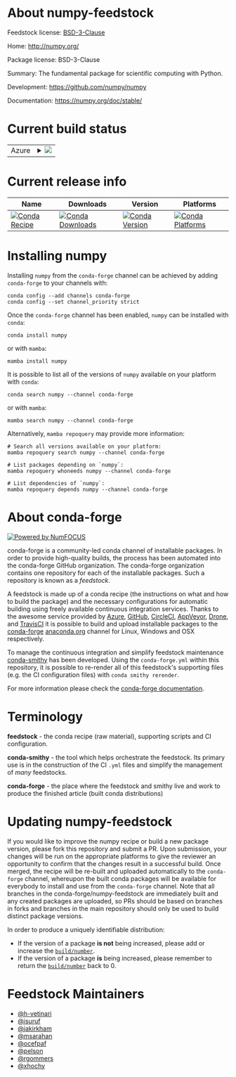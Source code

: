 About numpy-feedstock
=====================

Feedstock license: [BSD-3-Clause](https://github.com/conda-forge/numpy-feedstock/blob/main/LICENSE.txt)

Home: http://numpy.org/

Package license: BSD-3-Clause

Summary: The fundamental package for scientific computing with Python.

Development: https://github.com/numpy/numpy

Documentation: https://numpy.org/doc/stable/

Current build status
====================


<table>
    
  <tr>
    <td>Azure</td>
    <td>
      <details>
        <summary>
          <a href="https://dev.azure.com/conda-forge/feedstock-builds/_build/latest?definitionId=704&branchName=main">
            <img src="https://dev.azure.com/conda-forge/feedstock-builds/_apis/build/status/numpy-feedstock?branchName=main">
          </a>
        </summary>
        <table>
          <thead><tr><th>Variant</th><th>Status</th></tr></thead>
          <tbody><tr>
              <td>linux_64_blas_implblischannel_sourcesconda-forgeconda-forgelabelpython_rcis_freethreadingfalsepython3.14.____cp314</td>
              <td>
                <a href="https://dev.azure.com/conda-forge/feedstock-builds/_build/latest?definitionId=704&branchName=main">
                  <img src="https://dev.azure.com/conda-forge/feedstock-builds/_apis/build/status/numpy-feedstock?branchName=main&jobName=linux&configuration=linux%20linux_64_blas_implblischannel_sourcesconda-forgeconda-forgelabelpython_rcis_freethreadingfalsepython3.14.____cp314" alt="variant">
                </a>
              </td>
            </tr><tr>
              <td>linux_64_blas_implblischannel_sourcesconda-forgeconda-forgelabelpython_rcis_freethreadingtruepython3.14.____cp314t</td>
              <td>
                <a href="https://dev.azure.com/conda-forge/feedstock-builds/_build/latest?definitionId=704&branchName=main">
                  <img src="https://dev.azure.com/conda-forge/feedstock-builds/_apis/build/status/numpy-feedstock?branchName=main&jobName=linux&configuration=linux%20linux_64_blas_implblischannel_sourcesconda-forgeconda-forgelabelpython_rcis_freethreadingtruepython3.14.____cp314t" alt="variant">
                </a>
              </td>
            </tr><tr>
              <td>linux_64_blas_implblischannel_sourcesconda-forgeis_freethreadingfalsepython3.11.____cpython</td>
              <td>
                <a href="https://dev.azure.com/conda-forge/feedstock-builds/_build/latest?definitionId=704&branchName=main">
                  <img src="https://dev.azure.com/conda-forge/feedstock-builds/_apis/build/status/numpy-feedstock?branchName=main&jobName=linux&configuration=linux%20linux_64_blas_implblischannel_sourcesconda-forgeis_freethreadingfalsepython3.11.____cpython" alt="variant">
                </a>
              </td>
            </tr><tr>
              <td>linux_64_blas_implblischannel_sourcesconda-forgeis_freethreadingfalsepython3.12.____cpython</td>
              <td>
                <a href="https://dev.azure.com/conda-forge/feedstock-builds/_build/latest?definitionId=704&branchName=main">
                  <img src="https://dev.azure.com/conda-forge/feedstock-builds/_apis/build/status/numpy-feedstock?branchName=main&jobName=linux&configuration=linux%20linux_64_blas_implblischannel_sourcesconda-forgeis_freethreadingfalsepython3.12.____cpython" alt="variant">
                </a>
              </td>
            </tr><tr>
              <td>linux_64_blas_implblischannel_sourcesconda-forgeis_freethreadingfalsepython3.13.____cp313</td>
              <td>
                <a href="https://dev.azure.com/conda-forge/feedstock-builds/_build/latest?definitionId=704&branchName=main">
                  <img src="https://dev.azure.com/conda-forge/feedstock-builds/_apis/build/status/numpy-feedstock?branchName=main&jobName=linux&configuration=linux%20linux_64_blas_implblischannel_sourcesconda-forgeis_freethreadingfalsepython3.13.____cp313" alt="variant">
                </a>
              </td>
            </tr><tr>
              <td>linux_64_blas_implblischannel_sourcesconda-forgeis_freethreadingtruepython3.13.____cp313t</td>
              <td>
                <a href="https://dev.azure.com/conda-forge/feedstock-builds/_build/latest?definitionId=704&branchName=main">
                  <img src="https://dev.azure.com/conda-forge/feedstock-builds/_apis/build/status/numpy-feedstock?branchName=main&jobName=linux&configuration=linux%20linux_64_blas_implblischannel_sourcesconda-forgeis_freethreadingtruepython3.13.____cp313t" alt="variant">
                </a>
              </td>
            </tr><tr>
              <td>linux_64_blas_implmklchannel_sourcesconda-forgeconda-forgelabelpython_rcis_freethreadingfalsepython3.14.____cp314</td>
              <td>
                <a href="https://dev.azure.com/conda-forge/feedstock-builds/_build/latest?definitionId=704&branchName=main">
                  <img src="https://dev.azure.com/conda-forge/feedstock-builds/_apis/build/status/numpy-feedstock?branchName=main&jobName=linux&configuration=linux%20linux_64_blas_implmklchannel_sourcesconda-forgeconda-forgelabelpython_rcis_freethreadingfalsepython3.14.____cp314" alt="variant">
                </a>
              </td>
            </tr><tr>
              <td>linux_64_blas_implmklchannel_sourcesconda-forgeconda-forgelabelpython_rcis_freethreadingtruepython3.14.____cp314t</td>
              <td>
                <a href="https://dev.azure.com/conda-forge/feedstock-builds/_build/latest?definitionId=704&branchName=main">
                  <img src="https://dev.azure.com/conda-forge/feedstock-builds/_apis/build/status/numpy-feedstock?branchName=main&jobName=linux&configuration=linux%20linux_64_blas_implmklchannel_sourcesconda-forgeconda-forgelabelpython_rcis_freethreadingtruepython3.14.____cp314t" alt="variant">
                </a>
              </td>
            </tr><tr>
              <td>linux_64_blas_implmklchannel_sourcesconda-forgeis_freethreadingfalsepython3.11.____cpython</td>
              <td>
                <a href="https://dev.azure.com/conda-forge/feedstock-builds/_build/latest?definitionId=704&branchName=main">
                  <img src="https://dev.azure.com/conda-forge/feedstock-builds/_apis/build/status/numpy-feedstock?branchName=main&jobName=linux&configuration=linux%20linux_64_blas_implmklchannel_sourcesconda-forgeis_freethreadingfalsepython3.11.____cpython" alt="variant">
                </a>
              </td>
            </tr><tr>
              <td>linux_64_blas_implmklchannel_sourcesconda-forgeis_freethreadingfalsepython3.12.____cpython</td>
              <td>
                <a href="https://dev.azure.com/conda-forge/feedstock-builds/_build/latest?definitionId=704&branchName=main">
                  <img src="https://dev.azure.com/conda-forge/feedstock-builds/_apis/build/status/numpy-feedstock?branchName=main&jobName=linux&configuration=linux%20linux_64_blas_implmklchannel_sourcesconda-forgeis_freethreadingfalsepython3.12.____cpython" alt="variant">
                </a>
              </td>
            </tr><tr>
              <td>linux_64_blas_implmklchannel_sourcesconda-forgeis_freethreadingfalsepython3.13.____cp313</td>
              <td>
                <a href="https://dev.azure.com/conda-forge/feedstock-builds/_build/latest?definitionId=704&branchName=main">
                  <img src="https://dev.azure.com/conda-forge/feedstock-builds/_apis/build/status/numpy-feedstock?branchName=main&jobName=linux&configuration=linux%20linux_64_blas_implmklchannel_sourcesconda-forgeis_freethreadingfalsepython3.13.____cp313" alt="variant">
                </a>
              </td>
            </tr><tr>
              <td>linux_64_blas_implmklchannel_sourcesconda-forgeis_freethreadingtruepython3.13.____cp313t</td>
              <td>
                <a href="https://dev.azure.com/conda-forge/feedstock-builds/_build/latest?definitionId=704&branchName=main">
                  <img src="https://dev.azure.com/conda-forge/feedstock-builds/_apis/build/status/numpy-feedstock?branchName=main&jobName=linux&configuration=linux%20linux_64_blas_implmklchannel_sourcesconda-forgeis_freethreadingtruepython3.13.____cp313t" alt="variant">
                </a>
              </td>
            </tr><tr>
              <td>linux_64_blas_implnetlibchannel_sourcesconda-forgeconda-forgelabelpython_rcis_freethreadingfalsepython3.14.____cp314</td>
              <td>
                <a href="https://dev.azure.com/conda-forge/feedstock-builds/_build/latest?definitionId=704&branchName=main">
                  <img src="https://dev.azure.com/conda-forge/feedstock-builds/_apis/build/status/numpy-feedstock?branchName=main&jobName=linux&configuration=linux%20linux_64_blas_implnetlibchannel_sourcesconda-forgeconda-forgelabelpython_rcis_freethreadingfalsepython3.14.____cp314" alt="variant">
                </a>
              </td>
            </tr><tr>
              <td>linux_64_blas_implnetlibchannel_sourcesconda-forgeconda-forgelabelpython_rcis_freethreadingtruepython3.14.____cp314t</td>
              <td>
                <a href="https://dev.azure.com/conda-forge/feedstock-builds/_build/latest?definitionId=704&branchName=main">
                  <img src="https://dev.azure.com/conda-forge/feedstock-builds/_apis/build/status/numpy-feedstock?branchName=main&jobName=linux&configuration=linux%20linux_64_blas_implnetlibchannel_sourcesconda-forgeconda-forgelabelpython_rcis_freethreadingtruepython3.14.____cp314t" alt="variant">
                </a>
              </td>
            </tr><tr>
              <td>linux_64_blas_implnetlibchannel_sourcesconda-forgeis_freethreadingfalsepython3.11.____cpython</td>
              <td>
                <a href="https://dev.azure.com/conda-forge/feedstock-builds/_build/latest?definitionId=704&branchName=main">
                  <img src="https://dev.azure.com/conda-forge/feedstock-builds/_apis/build/status/numpy-feedstock?branchName=main&jobName=linux&configuration=linux%20linux_64_blas_implnetlibchannel_sourcesconda-forgeis_freethreadingfalsepython3.11.____cpython" alt="variant">
                </a>
              </td>
            </tr><tr>
              <td>linux_64_blas_implnetlibchannel_sourcesconda-forgeis_freethreadingfalsepython3.12.____cpython</td>
              <td>
                <a href="https://dev.azure.com/conda-forge/feedstock-builds/_build/latest?definitionId=704&branchName=main">
                  <img src="https://dev.azure.com/conda-forge/feedstock-builds/_apis/build/status/numpy-feedstock?branchName=main&jobName=linux&configuration=linux%20linux_64_blas_implnetlibchannel_sourcesconda-forgeis_freethreadingfalsepython3.12.____cpython" alt="variant">
                </a>
              </td>
            </tr><tr>
              <td>linux_64_blas_implnetlibchannel_sourcesconda-forgeis_freethreadingfalsepython3.13.____cp313</td>
              <td>
                <a href="https://dev.azure.com/conda-forge/feedstock-builds/_build/latest?definitionId=704&branchName=main">
                  <img src="https://dev.azure.com/conda-forge/feedstock-builds/_apis/build/status/numpy-feedstock?branchName=main&jobName=linux&configuration=linux%20linux_64_blas_implnetlibchannel_sourcesconda-forgeis_freethreadingfalsepython3.13.____cp313" alt="variant">
                </a>
              </td>
            </tr><tr>
              <td>linux_64_blas_implnetlibchannel_sourcesconda-forgeis_freethreadingtruepython3.13.____cp313t</td>
              <td>
                <a href="https://dev.azure.com/conda-forge/feedstock-builds/_build/latest?definitionId=704&branchName=main">
                  <img src="https://dev.azure.com/conda-forge/feedstock-builds/_apis/build/status/numpy-feedstock?branchName=main&jobName=linux&configuration=linux%20linux_64_blas_implnetlibchannel_sourcesconda-forgeis_freethreadingtruepython3.13.____cp313t" alt="variant">
                </a>
              </td>
            </tr><tr>
              <td>linux_64_blas_implopenblaschannel_sourcesconda-forgeconda-forgelabelpython_rcis_freethreadingfalsepython3.14.____cp314</td>
              <td>
                <a href="https://dev.azure.com/conda-forge/feedstock-builds/_build/latest?definitionId=704&branchName=main">
                  <img src="https://dev.azure.com/conda-forge/feedstock-builds/_apis/build/status/numpy-feedstock?branchName=main&jobName=linux&configuration=linux%20linux_64_blas_implopenblaschannel_sourcesconda-forgeconda-forgelabelpython_rcis_freethreadingfalsepython3.14.____cp314" alt="variant">
                </a>
              </td>
            </tr><tr>
              <td>linux_64_blas_implopenblaschannel_sourcesconda-forgeconda-forgelabelpython_rcis_freethreadingtruepython3.14.____cp314t</td>
              <td>
                <a href="https://dev.azure.com/conda-forge/feedstock-builds/_build/latest?definitionId=704&branchName=main">
                  <img src="https://dev.azure.com/conda-forge/feedstock-builds/_apis/build/status/numpy-feedstock?branchName=main&jobName=linux&configuration=linux%20linux_64_blas_implopenblaschannel_sourcesconda-forgeconda-forgelabelpython_rcis_freethreadingtruepython3.14.____cp314t" alt="variant">
                </a>
              </td>
            </tr><tr>
              <td>linux_64_blas_implopenblaschannel_sourcesconda-forgeis_freethreadingfalsepython3.11.____cpython</td>
              <td>
                <a href="https://dev.azure.com/conda-forge/feedstock-builds/_build/latest?definitionId=704&branchName=main">
                  <img src="https://dev.azure.com/conda-forge/feedstock-builds/_apis/build/status/numpy-feedstock?branchName=main&jobName=linux&configuration=linux%20linux_64_blas_implopenblaschannel_sourcesconda-forgeis_freethreadingfalsepython3.11.____cpython" alt="variant">
                </a>
              </td>
            </tr><tr>
              <td>linux_64_blas_implopenblaschannel_sourcesconda-forgeis_freethreadingfalsepython3.12.____cpython</td>
              <td>
                <a href="https://dev.azure.com/conda-forge/feedstock-builds/_build/latest?definitionId=704&branchName=main">
                  <img src="https://dev.azure.com/conda-forge/feedstock-builds/_apis/build/status/numpy-feedstock?branchName=main&jobName=linux&configuration=linux%20linux_64_blas_implopenblaschannel_sourcesconda-forgeis_freethreadingfalsepython3.12.____cpython" alt="variant">
                </a>
              </td>
            </tr><tr>
              <td>linux_64_blas_implopenblaschannel_sourcesconda-forgeis_freethreadingfalsepython3.13.____cp313</td>
              <td>
                <a href="https://dev.azure.com/conda-forge/feedstock-builds/_build/latest?definitionId=704&branchName=main">
                  <img src="https://dev.azure.com/conda-forge/feedstock-builds/_apis/build/status/numpy-feedstock?branchName=main&jobName=linux&configuration=linux%20linux_64_blas_implopenblaschannel_sourcesconda-forgeis_freethreadingfalsepython3.13.____cp313" alt="variant">
                </a>
              </td>
            </tr><tr>
              <td>linux_64_blas_implopenblaschannel_sourcesconda-forgeis_freethreadingtruepython3.13.____cp313t</td>
              <td>
                <a href="https://dev.azure.com/conda-forge/feedstock-builds/_build/latest?definitionId=704&branchName=main">
                  <img src="https://dev.azure.com/conda-forge/feedstock-builds/_apis/build/status/numpy-feedstock?branchName=main&jobName=linux&configuration=linux%20linux_64_blas_implopenblaschannel_sourcesconda-forgeis_freethreadingtruepython3.13.____cp313t" alt="variant">
                </a>
              </td>
            </tr><tr>
              <td>linux_aarch64_blas_implnetlibchannel_sourcesconda-forgeconda-forgelabelpython_rcis_freethreadingfalsepython3.14.____cp314</td>
              <td>
                <a href="https://dev.azure.com/conda-forge/feedstock-builds/_build/latest?definitionId=704&branchName=main">
                  <img src="https://dev.azure.com/conda-forge/feedstock-builds/_apis/build/status/numpy-feedstock?branchName=main&jobName=linux&configuration=linux%20linux_aarch64_blas_implnetlibchannel_sourcesconda-forgeconda-forgelabelpython_rcis_freethreadingfalsepython3.14.____cp314" alt="variant">
                </a>
              </td>
            </tr><tr>
              <td>linux_aarch64_blas_implnetlibchannel_sourcesconda-forgeconda-forgelabelpython_rcis_freethreadingtruepython3.14.____cp314t</td>
              <td>
                <a href="https://dev.azure.com/conda-forge/feedstock-builds/_build/latest?definitionId=704&branchName=main">
                  <img src="https://dev.azure.com/conda-forge/feedstock-builds/_apis/build/status/numpy-feedstock?branchName=main&jobName=linux&configuration=linux%20linux_aarch64_blas_implnetlibchannel_sourcesconda-forgeconda-forgelabelpython_rcis_freethreadingtruepython3.14.____cp314t" alt="variant">
                </a>
              </td>
            </tr><tr>
              <td>linux_aarch64_blas_implnetlibchannel_sourcesconda-forgeis_freethreadingfalsepython3.11.____cpython</td>
              <td>
                <a href="https://dev.azure.com/conda-forge/feedstock-builds/_build/latest?definitionId=704&branchName=main">
                  <img src="https://dev.azure.com/conda-forge/feedstock-builds/_apis/build/status/numpy-feedstock?branchName=main&jobName=linux&configuration=linux%20linux_aarch64_blas_implnetlibchannel_sourcesconda-forgeis_freethreadingfalsepython3.11.____cpython" alt="variant">
                </a>
              </td>
            </tr><tr>
              <td>linux_aarch64_blas_implnetlibchannel_sourcesconda-forgeis_freethreadingfalsepython3.12.____cpython</td>
              <td>
                <a href="https://dev.azure.com/conda-forge/feedstock-builds/_build/latest?definitionId=704&branchName=main">
                  <img src="https://dev.azure.com/conda-forge/feedstock-builds/_apis/build/status/numpy-feedstock?branchName=main&jobName=linux&configuration=linux%20linux_aarch64_blas_implnetlibchannel_sourcesconda-forgeis_freethreadingfalsepython3.12.____cpython" alt="variant">
                </a>
              </td>
            </tr><tr>
              <td>linux_aarch64_blas_implnetlibchannel_sourcesconda-forgeis_freethreadingfalsepython3.13.____cp313</td>
              <td>
                <a href="https://dev.azure.com/conda-forge/feedstock-builds/_build/latest?definitionId=704&branchName=main">
                  <img src="https://dev.azure.com/conda-forge/feedstock-builds/_apis/build/status/numpy-feedstock?branchName=main&jobName=linux&configuration=linux%20linux_aarch64_blas_implnetlibchannel_sourcesconda-forgeis_freethreadingfalsepython3.13.____cp313" alt="variant">
                </a>
              </td>
            </tr><tr>
              <td>linux_aarch64_blas_implnetlibchannel_sourcesconda-forgeis_freethreadingtruepython3.13.____cp313t</td>
              <td>
                <a href="https://dev.azure.com/conda-forge/feedstock-builds/_build/latest?definitionId=704&branchName=main">
                  <img src="https://dev.azure.com/conda-forge/feedstock-builds/_apis/build/status/numpy-feedstock?branchName=main&jobName=linux&configuration=linux%20linux_aarch64_blas_implnetlibchannel_sourcesconda-forgeis_freethreadingtruepython3.13.____cp313t" alt="variant">
                </a>
              </td>
            </tr><tr>
              <td>linux_aarch64_blas_implopenblaschannel_sourcesconda-forgeconda-forgelabelpython_rcis_freethreadingfalsepython3.14.____cp314</td>
              <td>
                <a href="https://dev.azure.com/conda-forge/feedstock-builds/_build/latest?definitionId=704&branchName=main">
                  <img src="https://dev.azure.com/conda-forge/feedstock-builds/_apis/build/status/numpy-feedstock?branchName=main&jobName=linux&configuration=linux%20linux_aarch64_blas_implopenblaschannel_sourcesconda-forgeconda-forgelabelpython_rcis_freethreadingfalsepython3.14.____cp314" alt="variant">
                </a>
              </td>
            </tr><tr>
              <td>linux_aarch64_blas_implopenblaschannel_sourcesconda-forgeconda-forgelabelpython_rcis_freethreadingtruepython3.14.____cp314t</td>
              <td>
                <a href="https://dev.azure.com/conda-forge/feedstock-builds/_build/latest?definitionId=704&branchName=main">
                  <img src="https://dev.azure.com/conda-forge/feedstock-builds/_apis/build/status/numpy-feedstock?branchName=main&jobName=linux&configuration=linux%20linux_aarch64_blas_implopenblaschannel_sourcesconda-forgeconda-forgelabelpython_rcis_freethreadingtruepython3.14.____cp314t" alt="variant">
                </a>
              </td>
            </tr><tr>
              <td>linux_aarch64_blas_implopenblaschannel_sourcesconda-forgeis_freethreadingfalsepython3.11.____cpython</td>
              <td>
                <a href="https://dev.azure.com/conda-forge/feedstock-builds/_build/latest?definitionId=704&branchName=main">
                  <img src="https://dev.azure.com/conda-forge/feedstock-builds/_apis/build/status/numpy-feedstock?branchName=main&jobName=linux&configuration=linux%20linux_aarch64_blas_implopenblaschannel_sourcesconda-forgeis_freethreadingfalsepython3.11.____cpython" alt="variant">
                </a>
              </td>
            </tr><tr>
              <td>linux_aarch64_blas_implopenblaschannel_sourcesconda-forgeis_freethreadingfalsepython3.12.____cpython</td>
              <td>
                <a href="https://dev.azure.com/conda-forge/feedstock-builds/_build/latest?definitionId=704&branchName=main">
                  <img src="https://dev.azure.com/conda-forge/feedstock-builds/_apis/build/status/numpy-feedstock?branchName=main&jobName=linux&configuration=linux%20linux_aarch64_blas_implopenblaschannel_sourcesconda-forgeis_freethreadingfalsepython3.12.____cpython" alt="variant">
                </a>
              </td>
            </tr><tr>
              <td>linux_aarch64_blas_implopenblaschannel_sourcesconda-forgeis_freethreadingfalsepython3.13.____cp313</td>
              <td>
                <a href="https://dev.azure.com/conda-forge/feedstock-builds/_build/latest?definitionId=704&branchName=main">
                  <img src="https://dev.azure.com/conda-forge/feedstock-builds/_apis/build/status/numpy-feedstock?branchName=main&jobName=linux&configuration=linux%20linux_aarch64_blas_implopenblaschannel_sourcesconda-forgeis_freethreadingfalsepython3.13.____cp313" alt="variant">
                </a>
              </td>
            </tr><tr>
              <td>linux_aarch64_blas_implopenblaschannel_sourcesconda-forgeis_freethreadingtruepython3.13.____cp313t</td>
              <td>
                <a href="https://dev.azure.com/conda-forge/feedstock-builds/_build/latest?definitionId=704&branchName=main">
                  <img src="https://dev.azure.com/conda-forge/feedstock-builds/_apis/build/status/numpy-feedstock?branchName=main&jobName=linux&configuration=linux%20linux_aarch64_blas_implopenblaschannel_sourcesconda-forgeis_freethreadingtruepython3.13.____cp313t" alt="variant">
                </a>
              </td>
            </tr><tr>
              <td>linux_ppc64le_blas_implnetlibchannel_sourcesconda-forgeconda-forgelabelpython_rcis_freethreadingfalsepython3.14.____cp314</td>
              <td>
                <a href="https://dev.azure.com/conda-forge/feedstock-builds/_build/latest?definitionId=704&branchName=main">
                  <img src="https://dev.azure.com/conda-forge/feedstock-builds/_apis/build/status/numpy-feedstock?branchName=main&jobName=linux&configuration=linux%20linux_ppc64le_blas_implnetlibchannel_sourcesconda-forgeconda-forgelabelpython_rcis_freethreadingfalsepython3.14.____cp314" alt="variant">
                </a>
              </td>
            </tr><tr>
              <td>linux_ppc64le_blas_implnetlibchannel_sourcesconda-forgeconda-forgelabelpython_rcis_freethreadingtruepython3.14.____cp314t</td>
              <td>
                <a href="https://dev.azure.com/conda-forge/feedstock-builds/_build/latest?definitionId=704&branchName=main">
                  <img src="https://dev.azure.com/conda-forge/feedstock-builds/_apis/build/status/numpy-feedstock?branchName=main&jobName=linux&configuration=linux%20linux_ppc64le_blas_implnetlibchannel_sourcesconda-forgeconda-forgelabelpython_rcis_freethreadingtruepython3.14.____cp314t" alt="variant">
                </a>
              </td>
            </tr><tr>
              <td>linux_ppc64le_blas_implnetlibchannel_sourcesconda-forgeis_freethreadingfalsepython3.11.____cpython</td>
              <td>
                <a href="https://dev.azure.com/conda-forge/feedstock-builds/_build/latest?definitionId=704&branchName=main">
                  <img src="https://dev.azure.com/conda-forge/feedstock-builds/_apis/build/status/numpy-feedstock?branchName=main&jobName=linux&configuration=linux%20linux_ppc64le_blas_implnetlibchannel_sourcesconda-forgeis_freethreadingfalsepython3.11.____cpython" alt="variant">
                </a>
              </td>
            </tr><tr>
              <td>linux_ppc64le_blas_implnetlibchannel_sourcesconda-forgeis_freethreadingfalsepython3.12.____cpython</td>
              <td>
                <a href="https://dev.azure.com/conda-forge/feedstock-builds/_build/latest?definitionId=704&branchName=main">
                  <img src="https://dev.azure.com/conda-forge/feedstock-builds/_apis/build/status/numpy-feedstock?branchName=main&jobName=linux&configuration=linux%20linux_ppc64le_blas_implnetlibchannel_sourcesconda-forgeis_freethreadingfalsepython3.12.____cpython" alt="variant">
                </a>
              </td>
            </tr><tr>
              <td>linux_ppc64le_blas_implnetlibchannel_sourcesconda-forgeis_freethreadingfalsepython3.13.____cp313</td>
              <td>
                <a href="https://dev.azure.com/conda-forge/feedstock-builds/_build/latest?definitionId=704&branchName=main">
                  <img src="https://dev.azure.com/conda-forge/feedstock-builds/_apis/build/status/numpy-feedstock?branchName=main&jobName=linux&configuration=linux%20linux_ppc64le_blas_implnetlibchannel_sourcesconda-forgeis_freethreadingfalsepython3.13.____cp313" alt="variant">
                </a>
              </td>
            </tr><tr>
              <td>linux_ppc64le_blas_implnetlibchannel_sourcesconda-forgeis_freethreadingtruepython3.13.____cp313t</td>
              <td>
                <a href="https://dev.azure.com/conda-forge/feedstock-builds/_build/latest?definitionId=704&branchName=main">
                  <img src="https://dev.azure.com/conda-forge/feedstock-builds/_apis/build/status/numpy-feedstock?branchName=main&jobName=linux&configuration=linux%20linux_ppc64le_blas_implnetlibchannel_sourcesconda-forgeis_freethreadingtruepython3.13.____cp313t" alt="variant">
                </a>
              </td>
            </tr><tr>
              <td>linux_ppc64le_blas_implopenblaschannel_sourcesconda-forgeconda-forgelabelpython_rcis_freethreadingfalsepython3.14.____cp314</td>
              <td>
                <a href="https://dev.azure.com/conda-forge/feedstock-builds/_build/latest?definitionId=704&branchName=main">
                  <img src="https://dev.azure.com/conda-forge/feedstock-builds/_apis/build/status/numpy-feedstock?branchName=main&jobName=linux&configuration=linux%20linux_ppc64le_blas_implopenblaschannel_sourcesconda-forgeconda-forgelabelpython_rcis_freethreadingfalsepython3.14.____cp314" alt="variant">
                </a>
              </td>
            </tr><tr>
              <td>linux_ppc64le_blas_implopenblaschannel_sourcesconda-forgeconda-forgelabelpython_rcis_freethreadingtruepython3.14.____cp314t</td>
              <td>
                <a href="https://dev.azure.com/conda-forge/feedstock-builds/_build/latest?definitionId=704&branchName=main">
                  <img src="https://dev.azure.com/conda-forge/feedstock-builds/_apis/build/status/numpy-feedstock?branchName=main&jobName=linux&configuration=linux%20linux_ppc64le_blas_implopenblaschannel_sourcesconda-forgeconda-forgelabelpython_rcis_freethreadingtruepython3.14.____cp314t" alt="variant">
                </a>
              </td>
            </tr><tr>
              <td>linux_ppc64le_blas_implopenblaschannel_sourcesconda-forgeis_freethreadingfalsepython3.11.____cpython</td>
              <td>
                <a href="https://dev.azure.com/conda-forge/feedstock-builds/_build/latest?definitionId=704&branchName=main">
                  <img src="https://dev.azure.com/conda-forge/feedstock-builds/_apis/build/status/numpy-feedstock?branchName=main&jobName=linux&configuration=linux%20linux_ppc64le_blas_implopenblaschannel_sourcesconda-forgeis_freethreadingfalsepython3.11.____cpython" alt="variant">
                </a>
              </td>
            </tr><tr>
              <td>linux_ppc64le_blas_implopenblaschannel_sourcesconda-forgeis_freethreadingfalsepython3.12.____cpython</td>
              <td>
                <a href="https://dev.azure.com/conda-forge/feedstock-builds/_build/latest?definitionId=704&branchName=main">
                  <img src="https://dev.azure.com/conda-forge/feedstock-builds/_apis/build/status/numpy-feedstock?branchName=main&jobName=linux&configuration=linux%20linux_ppc64le_blas_implopenblaschannel_sourcesconda-forgeis_freethreadingfalsepython3.12.____cpython" alt="variant">
                </a>
              </td>
            </tr><tr>
              <td>linux_ppc64le_blas_implopenblaschannel_sourcesconda-forgeis_freethreadingfalsepython3.13.____cp313</td>
              <td>
                <a href="https://dev.azure.com/conda-forge/feedstock-builds/_build/latest?definitionId=704&branchName=main">
                  <img src="https://dev.azure.com/conda-forge/feedstock-builds/_apis/build/status/numpy-feedstock?branchName=main&jobName=linux&configuration=linux%20linux_ppc64le_blas_implopenblaschannel_sourcesconda-forgeis_freethreadingfalsepython3.13.____cp313" alt="variant">
                </a>
              </td>
            </tr><tr>
              <td>linux_ppc64le_blas_implopenblaschannel_sourcesconda-forgeis_freethreadingtruepython3.13.____cp313t</td>
              <td>
                <a href="https://dev.azure.com/conda-forge/feedstock-builds/_build/latest?definitionId=704&branchName=main">
                  <img src="https://dev.azure.com/conda-forge/feedstock-builds/_apis/build/status/numpy-feedstock?branchName=main&jobName=linux&configuration=linux%20linux_ppc64le_blas_implopenblaschannel_sourcesconda-forgeis_freethreadingtruepython3.13.____cp313t" alt="variant">
                </a>
              </td>
            </tr><tr>
              <td>osx_64_blas_implacceleratechannel_sourcesconda-forgeconda-forgelabelpython_rcis_freethreadingfalsepython3.14.____cp314</td>
              <td>
                <a href="https://dev.azure.com/conda-forge/feedstock-builds/_build/latest?definitionId=704&branchName=main">
                  <img src="https://dev.azure.com/conda-forge/feedstock-builds/_apis/build/status/numpy-feedstock?branchName=main&jobName=osx&configuration=osx%20osx_64_blas_implacceleratechannel_sourcesconda-forgeconda-forgelabelpython_rcis_freethreadingfalsepython3.14.____cp314" alt="variant">
                </a>
              </td>
            </tr><tr>
              <td>osx_64_blas_implacceleratechannel_sourcesconda-forgeconda-forgelabelpython_rcis_freethreadingtruepython3.14.____cp314t</td>
              <td>
                <a href="https://dev.azure.com/conda-forge/feedstock-builds/_build/latest?definitionId=704&branchName=main">
                  <img src="https://dev.azure.com/conda-forge/feedstock-builds/_apis/build/status/numpy-feedstock?branchName=main&jobName=osx&configuration=osx%20osx_64_blas_implacceleratechannel_sourcesconda-forgeconda-forgelabelpython_rcis_freethreadingtruepython3.14.____cp314t" alt="variant">
                </a>
              </td>
            </tr><tr>
              <td>osx_64_blas_implacceleratechannel_sourcesconda-forgeis_freethreadingfalsepython3.11.____cpython</td>
              <td>
                <a href="https://dev.azure.com/conda-forge/feedstock-builds/_build/latest?definitionId=704&branchName=main">
                  <img src="https://dev.azure.com/conda-forge/feedstock-builds/_apis/build/status/numpy-feedstock?branchName=main&jobName=osx&configuration=osx%20osx_64_blas_implacceleratechannel_sourcesconda-forgeis_freethreadingfalsepython3.11.____cpython" alt="variant">
                </a>
              </td>
            </tr><tr>
              <td>osx_64_blas_implacceleratechannel_sourcesconda-forgeis_freethreadingfalsepython3.12.____cpython</td>
              <td>
                <a href="https://dev.azure.com/conda-forge/feedstock-builds/_build/latest?definitionId=704&branchName=main">
                  <img src="https://dev.azure.com/conda-forge/feedstock-builds/_apis/build/status/numpy-feedstock?branchName=main&jobName=osx&configuration=osx%20osx_64_blas_implacceleratechannel_sourcesconda-forgeis_freethreadingfalsepython3.12.____cpython" alt="variant">
                </a>
              </td>
            </tr><tr>
              <td>osx_64_blas_implacceleratechannel_sourcesconda-forgeis_freethreadingfalsepython3.13.____cp313</td>
              <td>
                <a href="https://dev.azure.com/conda-forge/feedstock-builds/_build/latest?definitionId=704&branchName=main">
                  <img src="https://dev.azure.com/conda-forge/feedstock-builds/_apis/build/status/numpy-feedstock?branchName=main&jobName=osx&configuration=osx%20osx_64_blas_implacceleratechannel_sourcesconda-forgeis_freethreadingfalsepython3.13.____cp313" alt="variant">
                </a>
              </td>
            </tr><tr>
              <td>osx_64_blas_implacceleratechannel_sourcesconda-forgeis_freethreadingtruepython3.13.____cp313t</td>
              <td>
                <a href="https://dev.azure.com/conda-forge/feedstock-builds/_build/latest?definitionId=704&branchName=main">
                  <img src="https://dev.azure.com/conda-forge/feedstock-builds/_apis/build/status/numpy-feedstock?branchName=main&jobName=osx&configuration=osx%20osx_64_blas_implacceleratechannel_sourcesconda-forgeis_freethreadingtruepython3.13.____cp313t" alt="variant">
                </a>
              </td>
            </tr><tr>
              <td>osx_64_blas_implblischannel_sourcesconda-forgeconda-forgelabelpython_rcis_freethreadingfalsepython3.14.____cp314</td>
              <td>
                <a href="https://dev.azure.com/conda-forge/feedstock-builds/_build/latest?definitionId=704&branchName=main">
                  <img src="https://dev.azure.com/conda-forge/feedstock-builds/_apis/build/status/numpy-feedstock?branchName=main&jobName=osx&configuration=osx%20osx_64_blas_implblischannel_sourcesconda-forgeconda-forgelabelpython_rcis_freethreadingfalsepython3.14.____cp314" alt="variant">
                </a>
              </td>
            </tr><tr>
              <td>osx_64_blas_implblischannel_sourcesconda-forgeconda-forgelabelpython_rcis_freethreadingtruepython3.14.____cp314t</td>
              <td>
                <a href="https://dev.azure.com/conda-forge/feedstock-builds/_build/latest?definitionId=704&branchName=main">
                  <img src="https://dev.azure.com/conda-forge/feedstock-builds/_apis/build/status/numpy-feedstock?branchName=main&jobName=osx&configuration=osx%20osx_64_blas_implblischannel_sourcesconda-forgeconda-forgelabelpython_rcis_freethreadingtruepython3.14.____cp314t" alt="variant">
                </a>
              </td>
            </tr><tr>
              <td>osx_64_blas_implblischannel_sourcesconda-forgeis_freethreadingfalsepython3.11.____cpython</td>
              <td>
                <a href="https://dev.azure.com/conda-forge/feedstock-builds/_build/latest?definitionId=704&branchName=main">
                  <img src="https://dev.azure.com/conda-forge/feedstock-builds/_apis/build/status/numpy-feedstock?branchName=main&jobName=osx&configuration=osx%20osx_64_blas_implblischannel_sourcesconda-forgeis_freethreadingfalsepython3.11.____cpython" alt="variant">
                </a>
              </td>
            </tr><tr>
              <td>osx_64_blas_implblischannel_sourcesconda-forgeis_freethreadingfalsepython3.12.____cpython</td>
              <td>
                <a href="https://dev.azure.com/conda-forge/feedstock-builds/_build/latest?definitionId=704&branchName=main">
                  <img src="https://dev.azure.com/conda-forge/feedstock-builds/_apis/build/status/numpy-feedstock?branchName=main&jobName=osx&configuration=osx%20osx_64_blas_implblischannel_sourcesconda-forgeis_freethreadingfalsepython3.12.____cpython" alt="variant">
                </a>
              </td>
            </tr><tr>
              <td>osx_64_blas_implblischannel_sourcesconda-forgeis_freethreadingfalsepython3.13.____cp313</td>
              <td>
                <a href="https://dev.azure.com/conda-forge/feedstock-builds/_build/latest?definitionId=704&branchName=main">
                  <img src="https://dev.azure.com/conda-forge/feedstock-builds/_apis/build/status/numpy-feedstock?branchName=main&jobName=osx&configuration=osx%20osx_64_blas_implblischannel_sourcesconda-forgeis_freethreadingfalsepython3.13.____cp313" alt="variant">
                </a>
              </td>
            </tr><tr>
              <td>osx_64_blas_implblischannel_sourcesconda-forgeis_freethreadingtruepython3.13.____cp313t</td>
              <td>
                <a href="https://dev.azure.com/conda-forge/feedstock-builds/_build/latest?definitionId=704&branchName=main">
                  <img src="https://dev.azure.com/conda-forge/feedstock-builds/_apis/build/status/numpy-feedstock?branchName=main&jobName=osx&configuration=osx%20osx_64_blas_implblischannel_sourcesconda-forgeis_freethreadingtruepython3.13.____cp313t" alt="variant">
                </a>
              </td>
            </tr><tr>
              <td>osx_64_blas_implmklchannel_sourcesconda-forgeconda-forgelabelpython_rcis_freethreadingfalsepython3.14.____cp314</td>
              <td>
                <a href="https://dev.azure.com/conda-forge/feedstock-builds/_build/latest?definitionId=704&branchName=main">
                  <img src="https://dev.azure.com/conda-forge/feedstock-builds/_apis/build/status/numpy-feedstock?branchName=main&jobName=osx&configuration=osx%20osx_64_blas_implmklchannel_sourcesconda-forgeconda-forgelabelpython_rcis_freethreadingfalsepython3.14.____cp314" alt="variant">
                </a>
              </td>
            </tr><tr>
              <td>osx_64_blas_implmklchannel_sourcesconda-forgeconda-forgelabelpython_rcis_freethreadingtruepython3.14.____cp314t</td>
              <td>
                <a href="https://dev.azure.com/conda-forge/feedstock-builds/_build/latest?definitionId=704&branchName=main">
                  <img src="https://dev.azure.com/conda-forge/feedstock-builds/_apis/build/status/numpy-feedstock?branchName=main&jobName=osx&configuration=osx%20osx_64_blas_implmklchannel_sourcesconda-forgeconda-forgelabelpython_rcis_freethreadingtruepython3.14.____cp314t" alt="variant">
                </a>
              </td>
            </tr><tr>
              <td>osx_64_blas_implmklchannel_sourcesconda-forgeis_freethreadingfalsepython3.11.____cpython</td>
              <td>
                <a href="https://dev.azure.com/conda-forge/feedstock-builds/_build/latest?definitionId=704&branchName=main">
                  <img src="https://dev.azure.com/conda-forge/feedstock-builds/_apis/build/status/numpy-feedstock?branchName=main&jobName=osx&configuration=osx%20osx_64_blas_implmklchannel_sourcesconda-forgeis_freethreadingfalsepython3.11.____cpython" alt="variant">
                </a>
              </td>
            </tr><tr>
              <td>osx_64_blas_implmklchannel_sourcesconda-forgeis_freethreadingfalsepython3.12.____cpython</td>
              <td>
                <a href="https://dev.azure.com/conda-forge/feedstock-builds/_build/latest?definitionId=704&branchName=main">
                  <img src="https://dev.azure.com/conda-forge/feedstock-builds/_apis/build/status/numpy-feedstock?branchName=main&jobName=osx&configuration=osx%20osx_64_blas_implmklchannel_sourcesconda-forgeis_freethreadingfalsepython3.12.____cpython" alt="variant">
                </a>
              </td>
            </tr><tr>
              <td>osx_64_blas_implmklchannel_sourcesconda-forgeis_freethreadingfalsepython3.13.____cp313</td>
              <td>
                <a href="https://dev.azure.com/conda-forge/feedstock-builds/_build/latest?definitionId=704&branchName=main">
                  <img src="https://dev.azure.com/conda-forge/feedstock-builds/_apis/build/status/numpy-feedstock?branchName=main&jobName=osx&configuration=osx%20osx_64_blas_implmklchannel_sourcesconda-forgeis_freethreadingfalsepython3.13.____cp313" alt="variant">
                </a>
              </td>
            </tr><tr>
              <td>osx_64_blas_implmklchannel_sourcesconda-forgeis_freethreadingtruepython3.13.____cp313t</td>
              <td>
                <a href="https://dev.azure.com/conda-forge/feedstock-builds/_build/latest?definitionId=704&branchName=main">
                  <img src="https://dev.azure.com/conda-forge/feedstock-builds/_apis/build/status/numpy-feedstock?branchName=main&jobName=osx&configuration=osx%20osx_64_blas_implmklchannel_sourcesconda-forgeis_freethreadingtruepython3.13.____cp313t" alt="variant">
                </a>
              </td>
            </tr><tr>
              <td>osx_64_blas_implnetlibchannel_sourcesconda-forgeconda-forgelabelpython_rcis_freethreadingfalsepython3.14.____cp314</td>
              <td>
                <a href="https://dev.azure.com/conda-forge/feedstock-builds/_build/latest?definitionId=704&branchName=main">
                  <img src="https://dev.azure.com/conda-forge/feedstock-builds/_apis/build/status/numpy-feedstock?branchName=main&jobName=osx&configuration=osx%20osx_64_blas_implnetlibchannel_sourcesconda-forgeconda-forgelabelpython_rcis_freethreadingfalsepython3.14.____cp314" alt="variant">
                </a>
              </td>
            </tr><tr>
              <td>osx_64_blas_implnetlibchannel_sourcesconda-forgeconda-forgelabelpython_rcis_freethreadingtruepython3.14.____cp314t</td>
              <td>
                <a href="https://dev.azure.com/conda-forge/feedstock-builds/_build/latest?definitionId=704&branchName=main">
                  <img src="https://dev.azure.com/conda-forge/feedstock-builds/_apis/build/status/numpy-feedstock?branchName=main&jobName=osx&configuration=osx%20osx_64_blas_implnetlibchannel_sourcesconda-forgeconda-forgelabelpython_rcis_freethreadingtruepython3.14.____cp314t" alt="variant">
                </a>
              </td>
            </tr><tr>
              <td>osx_64_blas_implnetlibchannel_sourcesconda-forgeis_freethreadingfalsepython3.11.____cpython</td>
              <td>
                <a href="https://dev.azure.com/conda-forge/feedstock-builds/_build/latest?definitionId=704&branchName=main">
                  <img src="https://dev.azure.com/conda-forge/feedstock-builds/_apis/build/status/numpy-feedstock?branchName=main&jobName=osx&configuration=osx%20osx_64_blas_implnetlibchannel_sourcesconda-forgeis_freethreadingfalsepython3.11.____cpython" alt="variant">
                </a>
              </td>
            </tr><tr>
              <td>osx_64_blas_implnetlibchannel_sourcesconda-forgeis_freethreadingfalsepython3.12.____cpython</td>
              <td>
                <a href="https://dev.azure.com/conda-forge/feedstock-builds/_build/latest?definitionId=704&branchName=main">
                  <img src="https://dev.azure.com/conda-forge/feedstock-builds/_apis/build/status/numpy-feedstock?branchName=main&jobName=osx&configuration=osx%20osx_64_blas_implnetlibchannel_sourcesconda-forgeis_freethreadingfalsepython3.12.____cpython" alt="variant">
                </a>
              </td>
            </tr><tr>
              <td>osx_64_blas_implnetlibchannel_sourcesconda-forgeis_freethreadingfalsepython3.13.____cp313</td>
              <td>
                <a href="https://dev.azure.com/conda-forge/feedstock-builds/_build/latest?definitionId=704&branchName=main">
                  <img src="https://dev.azure.com/conda-forge/feedstock-builds/_apis/build/status/numpy-feedstock?branchName=main&jobName=osx&configuration=osx%20osx_64_blas_implnetlibchannel_sourcesconda-forgeis_freethreadingfalsepython3.13.____cp313" alt="variant">
                </a>
              </td>
            </tr><tr>
              <td>osx_64_blas_implnetlibchannel_sourcesconda-forgeis_freethreadingtruepython3.13.____cp313t</td>
              <td>
                <a href="https://dev.azure.com/conda-forge/feedstock-builds/_build/latest?definitionId=704&branchName=main">
                  <img src="https://dev.azure.com/conda-forge/feedstock-builds/_apis/build/status/numpy-feedstock?branchName=main&jobName=osx&configuration=osx%20osx_64_blas_implnetlibchannel_sourcesconda-forgeis_freethreadingtruepython3.13.____cp313t" alt="variant">
                </a>
              </td>
            </tr><tr>
              <td>osx_64_blas_implopenblaschannel_sourcesconda-forgeconda-forgelabelpython_rcis_freethreadingfalsepython3.14.____cp314</td>
              <td>
                <a href="https://dev.azure.com/conda-forge/feedstock-builds/_build/latest?definitionId=704&branchName=main">
                  <img src="https://dev.azure.com/conda-forge/feedstock-builds/_apis/build/status/numpy-feedstock?branchName=main&jobName=osx&configuration=osx%20osx_64_blas_implopenblaschannel_sourcesconda-forgeconda-forgelabelpython_rcis_freethreadingfalsepython3.14.____cp314" alt="variant">
                </a>
              </td>
            </tr><tr>
              <td>osx_64_blas_implopenblaschannel_sourcesconda-forgeconda-forgelabelpython_rcis_freethreadingtruepython3.14.____cp314t</td>
              <td>
                <a href="https://dev.azure.com/conda-forge/feedstock-builds/_build/latest?definitionId=704&branchName=main">
                  <img src="https://dev.azure.com/conda-forge/feedstock-builds/_apis/build/status/numpy-feedstock?branchName=main&jobName=osx&configuration=osx%20osx_64_blas_implopenblaschannel_sourcesconda-forgeconda-forgelabelpython_rcis_freethreadingtruepython3.14.____cp314t" alt="variant">
                </a>
              </td>
            </tr><tr>
              <td>osx_64_blas_implopenblaschannel_sourcesconda-forgeis_freethreadingfalsepython3.11.____cpython</td>
              <td>
                <a href="https://dev.azure.com/conda-forge/feedstock-builds/_build/latest?definitionId=704&branchName=main">
                  <img src="https://dev.azure.com/conda-forge/feedstock-builds/_apis/build/status/numpy-feedstock?branchName=main&jobName=osx&configuration=osx%20osx_64_blas_implopenblaschannel_sourcesconda-forgeis_freethreadingfalsepython3.11.____cpython" alt="variant">
                </a>
              </td>
            </tr><tr>
              <td>osx_64_blas_implopenblaschannel_sourcesconda-forgeis_freethreadingfalsepython3.12.____cpython</td>
              <td>
                <a href="https://dev.azure.com/conda-forge/feedstock-builds/_build/latest?definitionId=704&branchName=main">
                  <img src="https://dev.azure.com/conda-forge/feedstock-builds/_apis/build/status/numpy-feedstock?branchName=main&jobName=osx&configuration=osx%20osx_64_blas_implopenblaschannel_sourcesconda-forgeis_freethreadingfalsepython3.12.____cpython" alt="variant">
                </a>
              </td>
            </tr><tr>
              <td>osx_64_blas_implopenblaschannel_sourcesconda-forgeis_freethreadingfalsepython3.13.____cp313</td>
              <td>
                <a href="https://dev.azure.com/conda-forge/feedstock-builds/_build/latest?definitionId=704&branchName=main">
                  <img src="https://dev.azure.com/conda-forge/feedstock-builds/_apis/build/status/numpy-feedstock?branchName=main&jobName=osx&configuration=osx%20osx_64_blas_implopenblaschannel_sourcesconda-forgeis_freethreadingfalsepython3.13.____cp313" alt="variant">
                </a>
              </td>
            </tr><tr>
              <td>osx_64_blas_implopenblaschannel_sourcesconda-forgeis_freethreadingtruepython3.13.____cp313t</td>
              <td>
                <a href="https://dev.azure.com/conda-forge/feedstock-builds/_build/latest?definitionId=704&branchName=main">
                  <img src="https://dev.azure.com/conda-forge/feedstock-builds/_apis/build/status/numpy-feedstock?branchName=main&jobName=osx&configuration=osx%20osx_64_blas_implopenblaschannel_sourcesconda-forgeis_freethreadingtruepython3.13.____cp313t" alt="variant">
                </a>
              </td>
            </tr><tr>
              <td>win_64_blas_implblischannel_sourcesconda-forgeconda-forgelabelbrokenis_freethreadingfalsepython3.11.____cpython</td>
              <td>
                <a href="https://dev.azure.com/conda-forge/feedstock-builds/_build/latest?definitionId=704&branchName=main">
                  <img src="https://dev.azure.com/conda-forge/feedstock-builds/_apis/build/status/numpy-feedstock?branchName=main&jobName=win&configuration=win%20win_64_blas_implblischannel_sourcesconda-forgeconda-forgelabelbrokenis_freethreadingfalsepython3.11.____cpython" alt="variant">
                </a>
              </td>
            </tr><tr>
              <td>win_64_blas_implblischannel_sourcesconda-forgeconda-forgelabelbrokenis_freethreadingfalsepython3.12.____cpython</td>
              <td>
                <a href="https://dev.azure.com/conda-forge/feedstock-builds/_build/latest?definitionId=704&branchName=main">
                  <img src="https://dev.azure.com/conda-forge/feedstock-builds/_apis/build/status/numpy-feedstock?branchName=main&jobName=win&configuration=win%20win_64_blas_implblischannel_sourcesconda-forgeconda-forgelabelbrokenis_freethreadingfalsepython3.12.____cpython" alt="variant">
                </a>
              </td>
            </tr><tr>
              <td>win_64_blas_implblischannel_sourcesconda-forgeconda-forgelabelbrokenis_freethreadingfalsepython3.13.____cp313</td>
              <td>
                <a href="https://dev.azure.com/conda-forge/feedstock-builds/_build/latest?definitionId=704&branchName=main">
                  <img src="https://dev.azure.com/conda-forge/feedstock-builds/_apis/build/status/numpy-feedstock?branchName=main&jobName=win&configuration=win%20win_64_blas_implblischannel_sourcesconda-forgeconda-forgelabelbrokenis_freethreadingfalsepython3.13.____cp313" alt="variant">
                </a>
              </td>
            </tr><tr>
              <td>win_64_blas_implblischannel_sourcesconda-forgeconda-forgelabelpython_rcis_freethreadingfalsepython3.14.____cp314</td>
              <td>
                <a href="https://dev.azure.com/conda-forge/feedstock-builds/_build/latest?definitionId=704&branchName=main">
                  <img src="https://dev.azure.com/conda-forge/feedstock-builds/_apis/build/status/numpy-feedstock?branchName=main&jobName=win&configuration=win%20win_64_blas_implblischannel_sourcesconda-forgeconda-forgelabelpython_rcis_freethreadingfalsepython3.14.____cp314" alt="variant">
                </a>
              </td>
            </tr><tr>
              <td>win_64_blas_implblischannel_sourcesconda-forgeconda-forgelabelpython_rcis_freethreadingtruepython3.14.____cp314t</td>
              <td>
                <a href="https://dev.azure.com/conda-forge/feedstock-builds/_build/latest?definitionId=704&branchName=main">
                  <img src="https://dev.azure.com/conda-forge/feedstock-builds/_apis/build/status/numpy-feedstock?branchName=main&jobName=win&configuration=win%20win_64_blas_implblischannel_sourcesconda-forgeconda-forgelabelpython_rcis_freethreadingtruepython3.14.____cp314t" alt="variant">
                </a>
              </td>
            </tr><tr>
              <td>win_64_blas_implblischannel_sourcesconda-forgeis_freethreadingtruepython3.13.____cp313t</td>
              <td>
                <a href="https://dev.azure.com/conda-forge/feedstock-builds/_build/latest?definitionId=704&branchName=main">
                  <img src="https://dev.azure.com/conda-forge/feedstock-builds/_apis/build/status/numpy-feedstock?branchName=main&jobName=win&configuration=win%20win_64_blas_implblischannel_sourcesconda-forgeis_freethreadingtruepython3.13.____cp313t" alt="variant">
                </a>
              </td>
            </tr><tr>
              <td>win_64_blas_implmklchannel_sourcesconda-forgeconda-forgelabelbrokenis_freethreadingfalsepython3.11.____cpython</td>
              <td>
                <a href="https://dev.azure.com/conda-forge/feedstock-builds/_build/latest?definitionId=704&branchName=main">
                  <img src="https://dev.azure.com/conda-forge/feedstock-builds/_apis/build/status/numpy-feedstock?branchName=main&jobName=win&configuration=win%20win_64_blas_implmklchannel_sourcesconda-forgeconda-forgelabelbrokenis_freethreadingfalsepython3.11.____cpython" alt="variant">
                </a>
              </td>
            </tr><tr>
              <td>win_64_blas_implmklchannel_sourcesconda-forgeconda-forgelabelbrokenis_freethreadingfalsepython3.12.____cpython</td>
              <td>
                <a href="https://dev.azure.com/conda-forge/feedstock-builds/_build/latest?definitionId=704&branchName=main">
                  <img src="https://dev.azure.com/conda-forge/feedstock-builds/_apis/build/status/numpy-feedstock?branchName=main&jobName=win&configuration=win%20win_64_blas_implmklchannel_sourcesconda-forgeconda-forgelabelbrokenis_freethreadingfalsepython3.12.____cpython" alt="variant">
                </a>
              </td>
            </tr><tr>
              <td>win_64_blas_implmklchannel_sourcesconda-forgeconda-forgelabelbrokenis_freethreadingfalsepython3.13.____cp313</td>
              <td>
                <a href="https://dev.azure.com/conda-forge/feedstock-builds/_build/latest?definitionId=704&branchName=main">
                  <img src="https://dev.azure.com/conda-forge/feedstock-builds/_apis/build/status/numpy-feedstock?branchName=main&jobName=win&configuration=win%20win_64_blas_implmklchannel_sourcesconda-forgeconda-forgelabelbrokenis_freethreadingfalsepython3.13.____cp313" alt="variant">
                </a>
              </td>
            </tr><tr>
              <td>win_64_blas_implmklchannel_sourcesconda-forgeconda-forgelabelpython_rcis_freethreadingfalsepython3.14.____cp314</td>
              <td>
                <a href="https://dev.azure.com/conda-forge/feedstock-builds/_build/latest?definitionId=704&branchName=main">
                  <img src="https://dev.azure.com/conda-forge/feedstock-builds/_apis/build/status/numpy-feedstock?branchName=main&jobName=win&configuration=win%20win_64_blas_implmklchannel_sourcesconda-forgeconda-forgelabelpython_rcis_freethreadingfalsepython3.14.____cp314" alt="variant">
                </a>
              </td>
            </tr><tr>
              <td>win_64_blas_implmklchannel_sourcesconda-forgeconda-forgelabelpython_rcis_freethreadingtruepython3.14.____cp314t</td>
              <td>
                <a href="https://dev.azure.com/conda-forge/feedstock-builds/_build/latest?definitionId=704&branchName=main">
                  <img src="https://dev.azure.com/conda-forge/feedstock-builds/_apis/build/status/numpy-feedstock?branchName=main&jobName=win&configuration=win%20win_64_blas_implmklchannel_sourcesconda-forgeconda-forgelabelpython_rcis_freethreadingtruepython3.14.____cp314t" alt="variant">
                </a>
              </td>
            </tr><tr>
              <td>win_64_blas_implmklchannel_sourcesconda-forgeis_freethreadingtruepython3.13.____cp313t</td>
              <td>
                <a href="https://dev.azure.com/conda-forge/feedstock-builds/_build/latest?definitionId=704&branchName=main">
                  <img src="https://dev.azure.com/conda-forge/feedstock-builds/_apis/build/status/numpy-feedstock?branchName=main&jobName=win&configuration=win%20win_64_blas_implmklchannel_sourcesconda-forgeis_freethreadingtruepython3.13.____cp313t" alt="variant">
                </a>
              </td>
            </tr><tr>
              <td>win_64_blas_implnetlibchannel_sourcesconda-forgeconda-forgelabelbrokenis_freethreadingfalsepython3.11.____cpython</td>
              <td>
                <a href="https://dev.azure.com/conda-forge/feedstock-builds/_build/latest?definitionId=704&branchName=main">
                  <img src="https://dev.azure.com/conda-forge/feedstock-builds/_apis/build/status/numpy-feedstock?branchName=main&jobName=win&configuration=win%20win_64_blas_implnetlibchannel_sourcesconda-forgeconda-forgelabelbrokenis_freethreadingfalsepython3.11.____cpython" alt="variant">
                </a>
              </td>
            </tr><tr>
              <td>win_64_blas_implnetlibchannel_sourcesconda-forgeconda-forgelabelbrokenis_freethreadingfalsepython3.12.____cpython</td>
              <td>
                <a href="https://dev.azure.com/conda-forge/feedstock-builds/_build/latest?definitionId=704&branchName=main">
                  <img src="https://dev.azure.com/conda-forge/feedstock-builds/_apis/build/status/numpy-feedstock?branchName=main&jobName=win&configuration=win%20win_64_blas_implnetlibchannel_sourcesconda-forgeconda-forgelabelbrokenis_freethreadingfalsepython3.12.____cpython" alt="variant">
                </a>
              </td>
            </tr><tr>
              <td>win_64_blas_implnetlibchannel_sourcesconda-forgeconda-forgelabelbrokenis_freethreadingfalsepython3.13.____cp313</td>
              <td>
                <a href="https://dev.azure.com/conda-forge/feedstock-builds/_build/latest?definitionId=704&branchName=main">
                  <img src="https://dev.azure.com/conda-forge/feedstock-builds/_apis/build/status/numpy-feedstock?branchName=main&jobName=win&configuration=win%20win_64_blas_implnetlibchannel_sourcesconda-forgeconda-forgelabelbrokenis_freethreadingfalsepython3.13.____cp313" alt="variant">
                </a>
              </td>
            </tr><tr>
              <td>win_64_blas_implnetlibchannel_sourcesconda-forgeconda-forgelabelpython_rcis_freethreadingfalsepython3.14.____cp314</td>
              <td>
                <a href="https://dev.azure.com/conda-forge/feedstock-builds/_build/latest?definitionId=704&branchName=main">
                  <img src="https://dev.azure.com/conda-forge/feedstock-builds/_apis/build/status/numpy-feedstock?branchName=main&jobName=win&configuration=win%20win_64_blas_implnetlibchannel_sourcesconda-forgeconda-forgelabelpython_rcis_freethreadingfalsepython3.14.____cp314" alt="variant">
                </a>
              </td>
            </tr><tr>
              <td>win_64_blas_implnetlibchannel_sourcesconda-forgeconda-forgelabelpython_rcis_freethreadingtruepython3.14.____cp314t</td>
              <td>
                <a href="https://dev.azure.com/conda-forge/feedstock-builds/_build/latest?definitionId=704&branchName=main">
                  <img src="https://dev.azure.com/conda-forge/feedstock-builds/_apis/build/status/numpy-feedstock?branchName=main&jobName=win&configuration=win%20win_64_blas_implnetlibchannel_sourcesconda-forgeconda-forgelabelpython_rcis_freethreadingtruepython3.14.____cp314t" alt="variant">
                </a>
              </td>
            </tr><tr>
              <td>win_64_blas_implnetlibchannel_sourcesconda-forgeis_freethreadingtruepython3.13.____cp313t</td>
              <td>
                <a href="https://dev.azure.com/conda-forge/feedstock-builds/_build/latest?definitionId=704&branchName=main">
                  <img src="https://dev.azure.com/conda-forge/feedstock-builds/_apis/build/status/numpy-feedstock?branchName=main&jobName=win&configuration=win%20win_64_blas_implnetlibchannel_sourcesconda-forgeis_freethreadingtruepython3.13.____cp313t" alt="variant">
                </a>
              </td>
            </tr><tr>
              <td>win_64_blas_implopenblaschannel_sourcesconda-forgeconda-forgelabelbrokenis_freethreadingfalsepython3.11.____cpython</td>
              <td>
                <a href="https://dev.azure.com/conda-forge/feedstock-builds/_build/latest?definitionId=704&branchName=main">
                  <img src="https://dev.azure.com/conda-forge/feedstock-builds/_apis/build/status/numpy-feedstock?branchName=main&jobName=win&configuration=win%20win_64_blas_implopenblaschannel_sourcesconda-forgeconda-forgelabelbrokenis_freethreadingfalsepython3.11.____cpython" alt="variant">
                </a>
              </td>
            </tr><tr>
              <td>win_64_blas_implopenblaschannel_sourcesconda-forgeconda-forgelabelbrokenis_freethreadingfalsepython3.12.____cpython</td>
              <td>
                <a href="https://dev.azure.com/conda-forge/feedstock-builds/_build/latest?definitionId=704&branchName=main">
                  <img src="https://dev.azure.com/conda-forge/feedstock-builds/_apis/build/status/numpy-feedstock?branchName=main&jobName=win&configuration=win%20win_64_blas_implopenblaschannel_sourcesconda-forgeconda-forgelabelbrokenis_freethreadingfalsepython3.12.____cpython" alt="variant">
                </a>
              </td>
            </tr><tr>
              <td>win_64_blas_implopenblaschannel_sourcesconda-forgeconda-forgelabelbrokenis_freethreadingfalsepython3.13.____cp313</td>
              <td>
                <a href="https://dev.azure.com/conda-forge/feedstock-builds/_build/latest?definitionId=704&branchName=main">
                  <img src="https://dev.azure.com/conda-forge/feedstock-builds/_apis/build/status/numpy-feedstock?branchName=main&jobName=win&configuration=win%20win_64_blas_implopenblaschannel_sourcesconda-forgeconda-forgelabelbrokenis_freethreadingfalsepython3.13.____cp313" alt="variant">
                </a>
              </td>
            </tr><tr>
              <td>win_64_blas_implopenblaschannel_sourcesconda-forgeconda-forgelabelpython_rcis_freethreadingfalsepython3.14.____cp314</td>
              <td>
                <a href="https://dev.azure.com/conda-forge/feedstock-builds/_build/latest?definitionId=704&branchName=main">
                  <img src="https://dev.azure.com/conda-forge/feedstock-builds/_apis/build/status/numpy-feedstock?branchName=main&jobName=win&configuration=win%20win_64_blas_implopenblaschannel_sourcesconda-forgeconda-forgelabelpython_rcis_freethreadingfalsepython3.14.____cp314" alt="variant">
                </a>
              </td>
            </tr><tr>
              <td>win_64_blas_implopenblaschannel_sourcesconda-forgeconda-forgelabelpython_rcis_freethreadingtruepython3.14.____cp314t</td>
              <td>
                <a href="https://dev.azure.com/conda-forge/feedstock-builds/_build/latest?definitionId=704&branchName=main">
                  <img src="https://dev.azure.com/conda-forge/feedstock-builds/_apis/build/status/numpy-feedstock?branchName=main&jobName=win&configuration=win%20win_64_blas_implopenblaschannel_sourcesconda-forgeconda-forgelabelpython_rcis_freethreadingtruepython3.14.____cp314t" alt="variant">
                </a>
              </td>
            </tr><tr>
              <td>win_64_blas_implopenblaschannel_sourcesconda-forgeis_freethreadingtruepython3.13.____cp313t</td>
              <td>
                <a href="https://dev.azure.com/conda-forge/feedstock-builds/_build/latest?definitionId=704&branchName=main">
                  <img src="https://dev.azure.com/conda-forge/feedstock-builds/_apis/build/status/numpy-feedstock?branchName=main&jobName=win&configuration=win%20win_64_blas_implopenblaschannel_sourcesconda-forgeis_freethreadingtruepython3.13.____cp313t" alt="variant">
                </a>
              </td>
            </tr>
          </tbody>
        </table>
      </details>
    </td>
  </tr>
</table>

Current release info
====================

| Name | Downloads | Version | Platforms |
| --- | --- | --- | --- |
| [![Conda Recipe](https://img.shields.io/badge/recipe-numpy-green.svg)](https://anaconda.org/conda-forge/numpy) | [![Conda Downloads](https://img.shields.io/conda/dn/conda-forge/numpy.svg)](https://anaconda.org/conda-forge/numpy) | [![Conda Version](https://img.shields.io/conda/vn/conda-forge/numpy.svg)](https://anaconda.org/conda-forge/numpy) | [![Conda Platforms](https://img.shields.io/conda/pn/conda-forge/numpy.svg)](https://anaconda.org/conda-forge/numpy) |

Installing numpy
================

Installing `numpy` from the `conda-forge` channel can be achieved by adding `conda-forge` to your channels with:

```
conda config --add channels conda-forge
conda config --set channel_priority strict
```

Once the `conda-forge` channel has been enabled, `numpy` can be installed with `conda`:

```
conda install numpy
```

or with `mamba`:

```
mamba install numpy
```

It is possible to list all of the versions of `numpy` available on your platform with `conda`:

```
conda search numpy --channel conda-forge
```

or with `mamba`:

```
mamba search numpy --channel conda-forge
```

Alternatively, `mamba repoquery` may provide more information:

```
# Search all versions available on your platform:
mamba repoquery search numpy --channel conda-forge

# List packages depending on `numpy`:
mamba repoquery whoneeds numpy --channel conda-forge

# List dependencies of `numpy`:
mamba repoquery depends numpy --channel conda-forge
```


About conda-forge
=================

[![Powered by
NumFOCUS](https://img.shields.io/badge/powered%20by-NumFOCUS-orange.svg?style=flat&colorA=E1523D&colorB=007D8A)](https://numfocus.org)

conda-forge is a community-led conda channel of installable packages.
In order to provide high-quality builds, the process has been automated into the
conda-forge GitHub organization. The conda-forge organization contains one repository
for each of the installable packages. Such a repository is known as a *feedstock*.

A feedstock is made up of a conda recipe (the instructions on what and how to build
the package) and the necessary configurations for automatic building using freely
available continuous integration services. Thanks to the awesome service provided by
[Azure](https://azure.microsoft.com/en-us/services/devops/), [GitHub](https://github.com/),
[CircleCI](https://circleci.com/), [AppVeyor](https://www.appveyor.com/),
[Drone](https://cloud.drone.io/welcome), and [TravisCI](https://travis-ci.com/)
it is possible to build and upload installable packages to the
[conda-forge](https://anaconda.org/conda-forge) [anaconda.org](https://anaconda.org/)
channel for Linux, Windows and OSX respectively.

To manage the continuous integration and simplify feedstock maintenance
[conda-smithy](https://github.com/conda-forge/conda-smithy) has been developed.
Using the ``conda-forge.yml`` within this repository, it is possible to re-render all of
this feedstock's supporting files (e.g. the CI configuration files) with ``conda smithy rerender``.

For more information please check the [conda-forge documentation](https://conda-forge.org/docs/).

Terminology
===========

**feedstock** - the conda recipe (raw material), supporting scripts and CI configuration.

**conda-smithy** - the tool which helps orchestrate the feedstock.
                   Its primary use is in the construction of the CI ``.yml`` files
                   and simplify the management of *many* feedstocks.

**conda-forge** - the place where the feedstock and smithy live and work to
                  produce the finished article (built conda distributions)


Updating numpy-feedstock
========================

If you would like to improve the numpy recipe or build a new
package version, please fork this repository and submit a PR. Upon submission,
your changes will be run on the appropriate platforms to give the reviewer an
opportunity to confirm that the changes result in a successful build. Once
merged, the recipe will be re-built and uploaded automatically to the
`conda-forge` channel, whereupon the built conda packages will be available for
everybody to install and use from the `conda-forge` channel.
Note that all branches in the conda-forge/numpy-feedstock are
immediately built and any created packages are uploaded, so PRs should be based
on branches in forks and branches in the main repository should only be used to
build distinct package versions.

In order to produce a uniquely identifiable distribution:
 * If the version of a package **is not** being increased, please add or increase
   the [``build/number``](https://docs.conda.io/projects/conda-build/en/latest/resources/define-metadata.html#build-number-and-string).
 * If the version of a package **is** being increased, please remember to return
   the [``build/number``](https://docs.conda.io/projects/conda-build/en/latest/resources/define-metadata.html#build-number-and-string)
   back to 0.

Feedstock Maintainers
=====================

* [@h-vetinari](https://github.com/h-vetinari/)
* [@isuruf](https://github.com/isuruf/)
* [@jakirkham](https://github.com/jakirkham/)
* [@msarahan](https://github.com/msarahan/)
* [@ocefpaf](https://github.com/ocefpaf/)
* [@pelson](https://github.com/pelson/)
* [@rgommers](https://github.com/rgommers/)
* [@xhochy](https://github.com/xhochy/)

